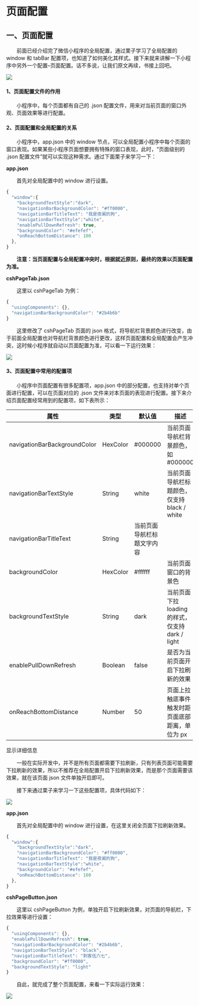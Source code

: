 # 页面配置

## 一、页面配置

  前面已经介绍完了微信小程序的全局配置，通过栗子学习了全局配置的 window 和 tabBar 配置项，也知道了如何美化其样式。接下来就来讲解一下小程序中另外一个配置–页面配置。话不多说，让我们原文再续，书接上回吧。



![](https://blogwnx-bucket.oss-cn-beijing.aliyuncs.com/img/c8bde1a1ee5e49b89554490a67e354bf.gif)

#### 1、页面配置文件的作用

  小程序中，每个页面都有自己的 .json 配置文件，用来对当前页面的窗口外观、页面效果等进行配置。

#### 2、页面配置和全局配置的关系

  小程序中，app.json 中的 window 节点，可以全局配置小程序中每个页面的窗口表现。如果某些小程序页面想要拥有特殊的窗口表现，此时，“页面级别的 .json 配置文件”就可以实现这种需求。通过下面栗子来学习一下：

**app.json**

  首先对全局配置中的 window 进行设置。

```javascript
{
  "window":{
    "backgroundTextStyle":"dark",
    "navigationBarBackgroundColor": "#ff0000",
    "navigationBarTitleText": "我是夜阑的狗",
    "navigationBarTextStyle":"white",
    "enablePullDownRefresh": true,
    "backgroundColor": "#efefef",
    "onReachBottomDistance": 100
  },
}
```

  **注意：当页面配置与全局配置冲突时，根据就近原则，最终的效果以页面配置为准。**

**cshPageTab.json**

  这里以 cshPageTab 为例：

```javascript
{
  "usingComponents": {},
  "navigationBarBackgroundColor": "#2b4b6b"
}
```

  这里修改了 cshPageTab 页面的 json 格式，将导航栏背景颜色进行改变，由于前面全局配置也对导航栏背景颜色进行更改，这样页面配置和全局配置会产生冲突，这时候小程序就自动以页面配置为准，可以看一下运行效果：



![](https://blogwnx-bucket.oss-cn-beijing.aliyuncs.com/img/d11792fa933a45a1aa664717861f9d08%5B1%5D.gif)

#### 3、页面配置中常用的配置项

  小程序中页面配置有很多配置项，app.json 中的部分配置，也支持对单个页面进行配置，可以在页面对应的 .json 文件来对本页面的表现进行配置。接下来介绍页面配置经常用到的配置项，如下表所示：

| 属性                         | 类型     | 默认值                     | 描述                                             |
| ---------------------------- | -------- | -------------------------- | ------------------------------------------------ |
| navigationBarBackgroundColor | HexColor | #000000                    | 当前页面导航栏背景颜色，如 #000000               |
| navigationBarTextStyle       | String   | white                      | 当前页面导航栏标题颜色，仅支持 black / white     |
| navigationBarTitleText       | String   | 当前页面导航栏标题文字内容 |                                                  |
| backgroundColor              | HexColor | #ffffff                    | 当前页面窗口的背景色                             |
| backgroundTextStyle          | String   | dark                       | 当前页面下拉 loading 的样式，仅支持 dark / light |
| enablePullDownRefresh        | Boolean  | false                      | 是否为当前页面开启下拉刷新的效果                 |
| onReachBottomDistance        | Number   | 50                         | 页面上拉触底事件触发时距页面底部距离，单位为 px  |

显示详细信息

  一般在实际开发中，并不是所有页面都需要下拉刷新，只有列表页面可能需要下拉刷新的效果，所以不推荐在全局配置开启下拉刷新效果，而是那个页面需要该效果，就在该页面 json 文件单独开启即可。



  接下来通过栗子来学习一下这些配置项，具体代码如下：

![](https://blogwnx-bucket.oss-cn-beijing.aliyuncs.com/img/e7282417fd5946f5a580378724714e2f%5B1%5D.jpeg)



**app.json**

  首先对全局配置中的 window 进行设置，在这里关闭全页面下拉刷新效果。

```javascript
{
  "window":{
    "backgroundTextStyle":"dark",
    "navigationBarBackgroundColor": "#ff0000",
    "navigationBarTitleText": "我是夜阑的狗",
    "navigationBarTextStyle":"white",
    "backgroundColor": "#efefef",
    "onReachBottomDistance": 100
  },
}
```

**cshPageButton.json**

  这里以 cshPageButton 为例，单独开启下拉刷新效果，对页面的导航栏，下拉效果等进行设置：

```javascript
{
  "usingComponents": {},
  "enablePullDownRefresh": true,
  "navigationBarBackgroundColor": "#2b4b6b",
  "navigationBarTextStyle": "black",
  "navigationBarTitleText": "刺客伍六七",
  "backgroundColor": "#ff0000",
  "backgroundTextStyle": "light"
}
```

  自此，就完成了整个页面配置，来看一下实际运行效果：

![](https://blogwnx-bucket.oss-cn-beijing.aliyuncs.com/img/d4bec3dfe8bb4df69354e4ef2fd2d45d%5B1%5D.gif)



